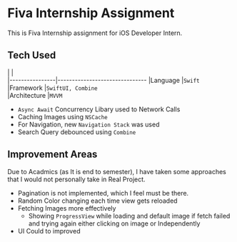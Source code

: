 # Fiva Internship Assignment

This is Fiva Internship assignment for iOS Developer Intern.


## Tech Used


|                |                         
|----------------|-------------------------------
|Language         |`Swift`        
|Framework       |`SwiftUI, Combine`   
|Architecture     |`MVVM`

- `Async Await` Concurrency Libary used to Network Calls
- Caching Images using `NSCache`
-  For Navigation, new `Navigation Stack` was used
- Search Query debounced using `Combine`


## Improvement Areas

Due to Acadmics (as It is end to semester), I have taken some approaches that I would not personally take in Real Project.

- Pagination is not implemented, which I feel must be there.
- Random Color changing each time view gets reloaded
- Fetching Images more effectively
    - Showing `ProgressView` while loading and default image if fetch failed and trying again either clicking on image or Independently
- UI Could to improved

